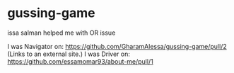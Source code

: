 # gussing-game
issa salman helped me with OR issue

I was Navigator on: https://github.com/GharamAlessa/gussing-game/pull/2 (Links to an external site.)
I was Driver on: https://github.com/essamomar93/about-me/pull/1